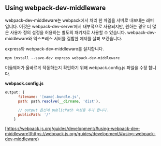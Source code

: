 ## Using webpack-dev-middleware
webpack-dev-middleware는 webpack에서 처리 한 파일을 서버로 내보내는 래퍼입니다. 이것은 webpack-dev-server에서 내부적으로 사용되지만, 원하는 경우 더 많은 사용자 정의 설정을 허용하는 별도의 패키지로 사용할 수 있습니다. webpack-dev-middleware와 익스프레스 서버를 결합한 예제를 살펴 보겠습니다.

express와 webpack-dev-middleware를 설치합니다.

```
npm install --save-dev express webpack-dev-middleware
```

미들웨어가 올바르게 작동하는지 확인하기 위해 webpack.config.js 파일을 수정 합니다.

**webpack.config.js**

``` javascript
output: {
      filename: '[name].bundle.js',
      path: path.resolve(__dirname, 'dist'),
      
      // output 옵션에 publicPath 속성을 추가 합니다.
      publicPath: '/'
    }
```

[https://webpack.js.org/guides/development/#using-webpack-dev-middleware](https://webpack.js.org/guides/development/#using-webpack-dev-middleware)
